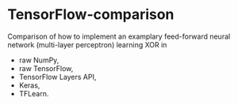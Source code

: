 # TensorFlow-comparison
Comparison of how to implement an examplary feed-forward neural network (multi-layer perceptron) learning XOR in 

* raw NumPy, 
* raw TensorFlow, 
* TensorFlow Layers API, 
* Keras, 
* TFLearn.

